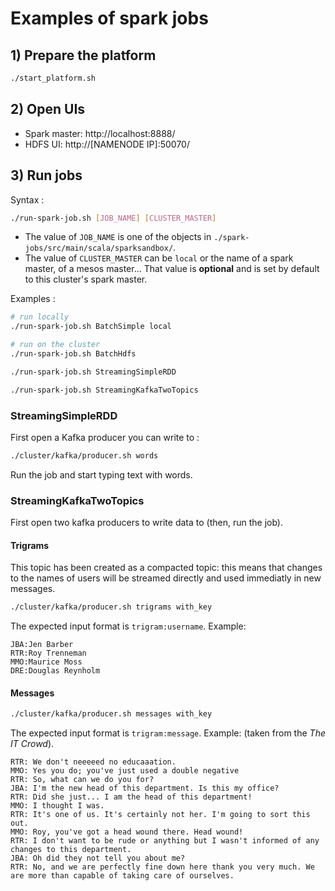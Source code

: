
# Examples of spark jobs

## 1) Prepare the platform

```bash
./start_platform.sh
```


## 2) Open UIs

* Spark master: http://localhost:8888/
* HDFS UI: http://[NAMENODE IP]:50070/


## 3) Run jobs

Syntax :

```bash
./run-spark-job.sh [JOB_NAME] [CLUSTER_MASTER]
```

* The value of `JOB_NAME` is one of the objects in
    `./spark-jobs/src/main/scala/sparksandbox/`.
* The value of `CLUSTER_MASTER` can be `local` or the name of a
  spark master, of a mesos master... That value is **optional**
  and is set by default to this cluster's spark master.

Examples :

```bash
# run locally
./run-spark-job.sh BatchSimple local

# run on the cluster
./run-spark-job.sh BatchHdfs

./run-spark-job.sh StreamingSimpleRDD

./run-spark-job.sh StreamingKafkaTwoTopics

```


### StreamingSimpleRDD

First open a Kafka producer you can write to :

```bash
./cluster/kafka/producer.sh words
```

Run the job and start typing text with words.

### StreamingKafkaTwoTopics

First open two kafka producers to write data to (then, run the job).

#### Trigrams

This topic has been created as a compacted topic: this means that changes
to the names of users will be streamed directly and used immediatly
in new messages.

```bash
./cluster/kafka/producer.sh trigrams with_key
```

The expected input format is `trigram:username`. Example:
```
JBA:Jen Barber
RTR:Roy Trenneman
MMO:Maurice Moss
DRE:Douglas Reynholm
```

#### Messages

```bash
./cluster/kafka/producer.sh messages with_key
```

The expected input format is `trigram:message`. Example:
(taken from the *The IT Crowd*).

```
RTR: We don't neeeeed no educaaation.
MMO: Yes you do; you've just used a double negative
RTR: So, what can we do you for?
JBA: I'm the new head of this department. Is this my office?
RTR: Did she just... I am the head of this department!
MMO: I thought I was.
RTR: It's one of us. It's certainly not her. I'm going to sort this out.
MMO: Roy, you've got a head wound there. Head wound!
RTR: I don't want to be rude or anything but I wasn't informed of any changes to this department.
JBA: Oh did they not tell you about me?
RTR: No, and we are perfectly fine down here thank you very much. We are more than capable of taking care of ourselves.
```

